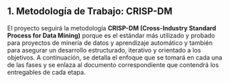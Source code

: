 ## 1. Metodología de Trabajo: CRISP-DM

El proyecto seguirá la metodología **CRISP-DM (Cross-Industry Standard Process for Data Mining)** porque es el estándar más utilizado y probado para proyectos de minería de datos y aprendizaje automático y también para asegurar un desarrollo estructurado, iterativo y orientado a los objetivos. A continuación, se detalla el enfoque que se tomará en cada una de las fases y se enlaza al documento correspondiente que contendrá los entregables de cada etapa.
